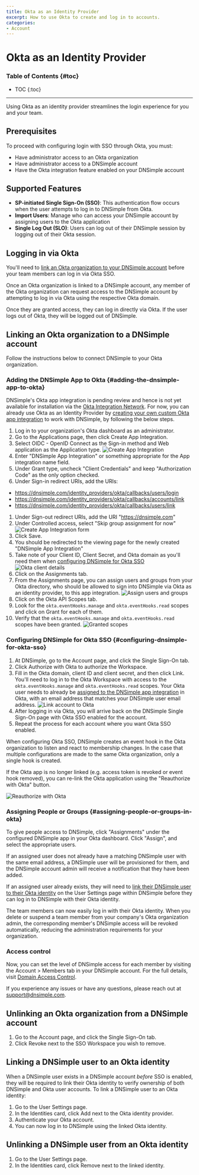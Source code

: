 ```yaml
---
title: Okta as an Identity Provider
excerpt: How to use Okta to create and log in to accounts.
categories:
- Account
---
```


# Okta as an Identity Provider

### Table of Contents {#toc}

* TOC
{:toc}

---

Using Okta as an identity provider streamlines the login experience for you and your team.

## Prerequisites

To proceed with configuring login with SSO through Okta, you must:

- Have administrator access to an Okta organization
- Have administrator access to a DNSimple account
- Have the Okta integration feature enabled on your DNSimple account

## Supported Features

- **SP-initiated Single Sign-On (SSO)**: This authentication flow occurs when the user attempts to log in to DNSimple from Okta.
- **Import Users**: Manage who can access your DNSimple account by assigning users to the Okta application
- **Single Log Out (SLO)**: Users can log out of their DNSimple session by logging out of their Okta session.

## Logging in via Okta

You'll need to [link an Okta organization to your DNSimple account](#linking-an-okta-organization-to-a-dnsimple-account) before your team members can log in via Okta SSO.

Once an Okta organization is linked to a DNSimple account, any member of the Okta organization can request access to the DNSimple account by attempting to log in via Okta using the respective Okta domain.

Once they are granted access, they can log in directly via Okta. If the user logs out of Okta, they will be logged out of DNSimple.

## Linking an Okta organization to a DNSimple account

Follow the instructions below to connect DNSimple to your Okta organization.

### Adding the DNSimple App to Okta {#adding-the-dnsimple-app-to-okta}

DNSimple's Okta app integration is pending review and hence is not yet available for installation via the [Okta Integration Network](https://www.okta.com/integrations/). For now, you can already use Okta as an Identity Provider by [creating your own custom Okta app integration](https://help.okta.com/en-us/Content/Topics/Apps/Apps_App_Integration_Wizard_OIDC.htm) to work with DNSimple, by following the below steps.

1. Log in to your organization's Okta dashboard as an administrator.
1. Go to the <label>Applications</label> page, then click Create App Integration.
1. Select <label>OIDC - OpenID Connect</label> as the Sign-in method and <label>Web application</label> as the Application type.
![Create App Integration](/files/okta-create-app-integration.png)
1. Enter "DNSimple App Integration" or something appropriate for the <label>App integration name</label> field.
1. Under <label>Grant type</label>, uncheck "Client Credentials" and keep "Authorization Code" as the only option checked.
1. Under <label>Sign-in redirect URIs</label>, add the URIs:
- https://dnsimple.com/identity_providers/okta/callbacks/users/login
- https://dnsimple.com/identity_providers/okta/callbacks/accounts/link
- https://dnsimple.com/identity_providers/okta/callbacks/users/link
1. Under <label>Sign-out redirect URIs<label>, add the URI "https://dnsimple.com"
1. Under <label>Controlled access</label>, select "Skip group assignment for now"
![Create App Integration form](/files/okta-create-app-integration-form.png)
1. Click <label>Save<label>.
1. You should be redirected to the viewing page for the newly created "DNSimple App Integration"
1. Take note of your Client ID, Client Secret, and Okta domain as you'll need them when [configuring DNSimple for Okta SSO](/articles/okta-identity-provider#configuring-dnsimple-for-okta-sso)
![Okta client details](/files/okta-client-details.png)
1. Click on the <label>Assignments<label> tab.
1. From the <label>Assignments</label> page, you can assign users and groups from your Okta directory, who should be allowed to sign into DNSimple via Okta as an identity provider, to this app integration.
![Assign users and groups](/files/okta-assignment.png)
1. Click on the <label>Okta API Scopes</label> tab.
1. Look for the `okta.eventHooks.manage` and `okta.eventHooks.read` scopes and click on <label>Grant</label> for each of them.
1. Verify that the `okta.eventHooks.manage` and `okta.eventHooks.read` scopes have been granted.
![Granted scopes](/files/okta-grant-scopes.png)

### Configuring DNSimple for Okta SSO {#configuring-dnsimple-for-okta-sso}

1. At DNSimple, go to the <label>Account</label> page, and click the <label>Single Sign-On</label> tab.
1. Click <label>Authorize with Okta</label> to authorize the Workspace.
1. Fill in the Okta domain, client ID and client secret, and then click <label>Link<label>. You'll need to log in to the Okta Workspace with access to the `okta.eventHooks.manage`  and `okta.eventHooks.read` scopes. Your Okta user needs to already be [assigned to the DNSimple app integration](/articles/okta-identity-provider#assigning-people-or-groups-in-okta) in Okta, with an email address that matches your DNSimple user email address.
![Link account to Okta](/files/okta-link-account.png)
1. After logging in via Okta, you will arrive back on the DNSimple Single Sign-On page with Okta SSO enabled for the account.
1. Repeat the process for each account where you want Okta SSO enabled.

When configuring Okta SSO, DNSimple creates an event hook in the Okta organization to listen and react to membership changes. In the case that multiple configurations are made to the same Okta organization, only a single hook is created.

If the Okta app is no longer linked (e.g. access token is revoked or event hook removed), you can re-link the Okta application using the "Reauthorize with Okta" button.

![Reauthorize with Okta](/files/okta-reauthorize.png)

### Assigning People or Groups {#assigning-people-or-groups-in-okta}

To give people access to DNSimple, click "Assignments" under the configured DNSimple app in your Okta dashboard. Click "Assign", and select the appropriate users. 

If an assigned user does not already have a matching DNSimple user with the same email address, a DNSimple user will be provisioned for them, and the DNSimple account admin will receive a notification that they have been added.

If an assigned user already exists, they will need to [link their DNSimple user to their Okta identity](#linking-a-dnsimple-user-to-an-okta-identity) on the User Settings page within DNSimple before they can log in to DNSimple with their Okta identity.

The team members can now easily log in with their Okta identity. When you delete or suspend a team member from your company's Okta organization admin, the corresponding member's DNSimple access will be revoked automatically, reducing the administration requirements for your organization.

### Access control

Now, you can set the level of DNSimple access for each member by visiting the Account > Members tab in your DNSimple account. For the full details, visit [Domain Access Control](/articles/domain-access-control/).

If you experience any issues or have any questions, please reach out at support@dnsimple.com.

## Unlinking an Okta organization from a DNSimple account

1. Go to the <label>Account</label> page, and click the <label>Single Sign-On</label> tab.
1. Click <label>Revoke</label> next to the SSO Workspace you wish to remove.

## Linking a DNSimple user to an Okta identity

When a DNSimple user exists in a DNSimple account _before_ SSO is enabled, they will be required to link their Okta identity to verify ownership of both DNSimple and Okta user accounts. To link a DNSimple user to an Okta identity:

1. Go to the User Settings page.
1. In the Identities card, click <label>Add</label> next to the Okta identity provider.
1. Authenticate your Okta account.
1. You can now log in to DNSimple using the linked Okta identity.

## Unlinking a DNSimple user from an Okta identity

1. Go to the User Settings page.
1. In the Identities card, click <label>Remove</label> next to the linked identity.

